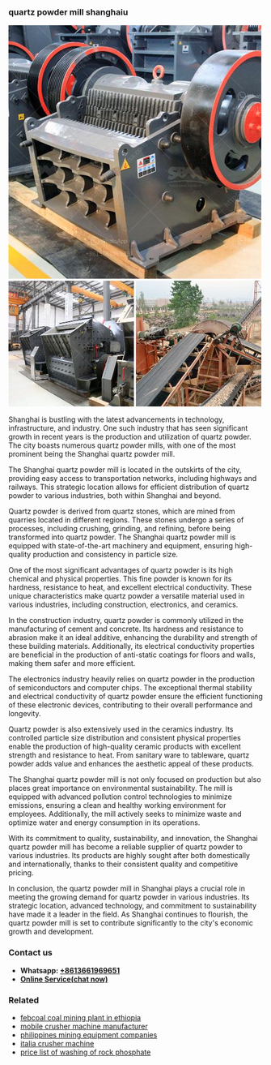 <h3>quartz powder mill shanghaiu</h3><img src='1703042376.jpg' alt=''><p>Shanghai is bustling with the latest advancements in technology, infrastructure, and industry. One such industry that has seen significant growth in recent years is the production and utilization of quartz powder. The city boasts numerous quartz powder mills, with one of the most prominent being the Shanghai quartz powder mill.</p><p>The Shanghai quartz powder mill is located in the outskirts of the city, providing easy access to transportation networks, including highways and railways. This strategic location allows for efficient distribution of quartz powder to various industries, both within Shanghai and beyond.</p><p>Quartz powder is derived from quartz stones, which are mined from quarries located in different regions. These stones undergo a series of processes, including crushing, grinding, and refining, before being transformed into quartz powder. The Shanghai quartz powder mill is equipped with state-of-the-art machinery and equipment, ensuring high-quality production and consistency in particle size.</p><p>One of the most significant advantages of quartz powder is its high chemical and physical properties. This fine powder is known for its hardness, resistance to heat, and excellent electrical conductivity. These unique characteristics make quartz powder a versatile material used in various industries, including construction, electronics, and ceramics.</p><p>In the construction industry, quartz powder is commonly utilized in the manufacturing of cement and concrete. Its hardness and resistance to abrasion make it an ideal additive, enhancing the durability and strength of these building materials. Additionally, its electrical conductivity properties are beneficial in the production of anti-static coatings for floors and walls, making them safer and more efficient.</p><p>The electronics industry heavily relies on quartz powder in the production of semiconductors and computer chips. The exceptional thermal stability and electrical conductivity of quartz powder ensure the efficient functioning of these electronic devices, contributing to their overall performance and longevity.</p><p>Quartz powder is also extensively used in the ceramics industry. Its controlled particle size distribution and consistent physical properties enable the production of high-quality ceramic products with excellent strength and resistance to heat. From sanitary ware to tableware, quartz powder adds value and enhances the aesthetic appeal of these products.</p><p>The Shanghai quartz powder mill is not only focused on production but also places great importance on environmental sustainability. The mill is equipped with advanced pollution control technologies to minimize emissions, ensuring a clean and healthy working environment for employees. Additionally, the mill actively seeks to minimize waste and optimize water and energy consumption in its operations.</p><p>With its commitment to quality, sustainability, and innovation, the Shanghai quartz powder mill has become a reliable supplier of quartz powder to various industries. Its products are highly sought after both domestically and internationally, thanks to their consistent quality and competitive pricing.</p><p>In conclusion, the quartz powder mill in Shanghai plays a crucial role in meeting the growing demand for quartz powder in various industries. Its strategic location, advanced technology, and commitment to sustainability have made it a leader in the field. As Shanghai continues to flourish, the quartz powder mill is set to contribute significantly to the city's economic growth and development.</p><h3>Contact us</h3><ul><li><strong>Whatsapp:&nbsp;<a href="https://wa.me/8613661969651">+8613661969651</a></strong></li><li><a href="https://swt.shibang-china.com/?git&amp;zhl&amp;quartz powder mill shanghaiu"><strong>Online Service(chat now)</strong></a></li></ul><h3>Related</h3><ul><li><a href='febcoal coal mining plant in ethiopia.md'>febcoal coal mining plant in ethiopia</a></li><li><a href='mobile crusher machine manufacturer.md'>mobile crusher machine manufacturer</a></li><li><a href='philippines mining equipment companies.md'>philippines mining equipment companies</a></li><li><a href='italia crusher machine.md'>italia crusher machine</a></li><li><a href='price list of washing of rock phosphate.md'>price list of washing of rock phosphate</a></li></ul>